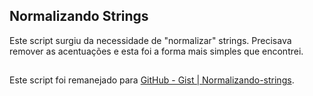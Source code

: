 ## Normalizando Strings

Este script surgiu da necessidade de "normalizar" strings.
Precisava remover as acentuações e esta foi a forma mais simples que encontrei.

##

Este script foi remanejado para [GitHub - Gist | Normalizando-strings](https://gist.github.com/QueirozT/58e6044ac6ffc0fbb150a9ce0a723a38).
